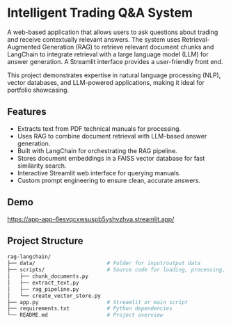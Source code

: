 # Intelligent Trading Q&A System

A web-based application that allows users to ask questions about trading and receive contextually relevant answers. The system uses Retrieval-Augmented Generation (RAG) to retrieve relevant document chunks and LangChain to integrate retrieval with a large language model (LLM) for answer generation. A Streamlit interface provides a user-friendly front end.

This project demonstrates expertise in natural language processing (NLP), vector databases, and LLM-powered applications, making it ideal for portfolio showcasing.

## Features
- Extracts text from PDF technical manuals for processing.
- Uses RAG to combine document retrieval with LLM-based answer generation.
- Built with LangChain for orchestrating the RAG pipeline.
- Stores document embeddings in a FAISS vector database for fast similarity search.
- Interactive Streamlit web interface for querying manuals.
- Custom prompt engineering to ensure clean, accurate answers.

## Demo
https://app-app-6esvqcxwsuspb5yshvzhva.streamlit.app/

## Project Structure
```bash
rag-langchain/
├── data/                       # Folder for input/output data                 
├── scripts/                    # Source code for loading, processing, querying
│   ├── chunk_documents.py
│   ├── extract_text.py
│   ├── rag_pipeline.py
│   └── create_vector_store.py
├── app.py                      # Streamlit or main script
├── requirements.txt            # Python dependencies
└── README.md                   # Project overview
